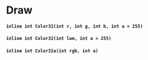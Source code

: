 # Draw
#### `inline int Color32(int r, int g, int b, int a = 255)`
#### `inline int Color32(int lum, int a = 255)`
#### `inline int Color32a(int rgb, int a)`
